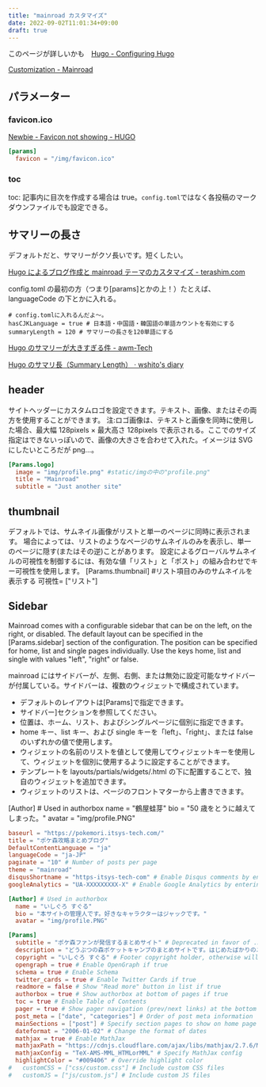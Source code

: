 ```yaml
---
title: "mainroad カスタマイズ"
date: 2022-09-02T11:01:34+09:00
draft: true
---
```


このページが詳しいかも　[Hugo \- Configuring Hugo](https://bwaycer.github.io/hugo_tutorial.hugo/overview/configuration/)

[Customization \- Mainroad](https://mainroad-demo.netlify.app/docs/customization/)

## パラメーター

### favicon.ico

[Newbie \- Favicon not showing \- HUGO](https://discourse.gohugo.io/t/newbie-favicon-not-showing/29406)

```config.toml
[params]
  favicon = "/img/favicon.ico"
```

### toc

toc: 記事内に目次を作成する場合は true。`config.toml`ではなく各投稿のマークダウンファイルでも設定できる。

## サマリーの長さ

デフォルトだと、サマリーがクソ長いです。短くしたい。

[Hugo によるブログ作成と mainroad テーマのカスタマイズ \- terashim\.com](https://terashim.com/posts/create-hugo-blog-and-customize-mainroad-theme/)

config.toml の最初の方（つまり[params]とかの上！）たとえば、languageCode の下とかに入れる。

```
# config.tomlに入れるんだよ〜。
hasCJKLanguage = true # 日本語・中国語・韓国語の単語カウントを有効にする
summaryLength = 120 # サマリーの長さを120単語にする
```

[Hugo のサマリーが大きすぎる件 \- awm\-Tech](https://blog.awm.jp/2016/01/02/hugo/)

[Hugo のサマリ長（Summary Length） · wshito's diary](http://diary.wshito.com/comp/cms/hugo-summarylength/)

## header

サイトヘッダーにカスタムロゴを設定できます。テキスト、画像、またはその両方を使用することができます。
注:ロゴ画像は、テキストと画像を同時に使用した場合、最大幅 128pixels × 最大高さ 128pixels で表示される。ここでのサイズ指定はできないっぽいので、画像の大きさを合わせて入れた。イメージは SVG にしたいところだが png…。

```config.toml
[Params.logo]
  image = "img/profile.png" #static/imgの中の"profile.png"
  title = "Mainroad"
  subtitle = "Just another site"
```

## thumbnail

デフォルトでは、サムネイル画像がリストと単一のページに同時に表示されます。 場合によっては、リストのようなページのサムネイルのみを表示し、単一のページに隠す(またはその逆)ことがあります。 設定によるグローバルサムネイルの可視性を制御するには、有効な値「リスト」と「ポスト」の組み合わせでキー可視性を使用します。 [Params.thumbnail] #リスト項目のみのサムネイルを表示する 可視性= ["リスト"]

## Sidebar

Mainroad comes with a configurable sidebar that can be on the left, on the right, or disabled. The default layout can be specified in the [Params.sidebar] section of the configuration. The position can be specified for home, list and single pages individually. Use the keys home, list and single with values "left", "right" or false.

mainroad にはサイドバーが、左側、右側、または無効に設定可能なサイドバーが付属している。サイドバーは、複数のウィジェットで構成されています。

- デフォルトのレイアウトは[Params]で指定できます。
- サイドバー]セクションを参照してください。
- 位置は、ホーム、リスト、およびシングルページに個別に指定できます。
- home キー、list キー、および single キーを「left」、「right」、または false のいずれかの値で使用します。
- ウィジェットの名前のリストを値として使用してウィジェットキーを使用して、ウィジェットを個別に使用するように設定することができます。
- テンプレートを layouts/partials/widgets/<name>.html の下に配置することで、独自のウィジェットを追加できます。
- ウィジェットのリストは、ページのフロントマターから上書きできます。

[Author] # Used in authorbox
name = "鶴屋蛙芽"
bio = "50 歳をとうに越えてしまった。"
avatar = "img/profile.PNG"

```config.toml
baseurl = "https://pokemori.itsys-tech.com/"
title = "ポケ森攻略まとめブログ"
DefaultContentLanguage = "ja"
languageCode = "ja-JP"
paginate = "10" # Number of posts per page
theme = "mainroad"
disqusShortname = "https-itsys-tech-com" # Enable Disqus comments by entering your Disqus shortname
googleAnalytics = "UA-XXXXXXXXX-X" # Enable Google Analytics by entering your tracking id

[Author] # Used in authorbox
  name = "いしぐろ すぐる"
  bio = "本サイトの管理人です。好きなキャラクターはジャックです。"
  avatar = "img/profile.PNG"

[Params]
  subtitle = "ポケ森ファンが発信するまとめサイト" # Deprecated in favor of .Site.Params.logo.subtitle
  description = "どうぶつの森ポケットキャンプのまとめサイトです。はじめたばかりのユーザーに役立つ攻略情報やプレイした感想などを発信しています。" # Site description. Used in meta description
  copyright = "いしぐろ すぐる" # Footer copyright holder, otherwise will use site title
  opengraph = true # Enable OpenGraph if true
  schema = true # Enable Schema
  twitter_cards = true # Enable Twitter Cards if true
  readmore = false # Show "Read more" button in list if true
  authorbox = true # Show authorbox at bottom of pages if true
  toc = true # Enable Table of Contents
  pager = true # Show pager navigation (prev/next links) at the bottom of pages if true
  post_meta = ["date", "categories"] # Order of post meta information
  mainSections = ["post"] # Specify section pages to show on home page and the "Recent articles" widget
  dateformat = "2006-01-02" # Change the format of dates
  mathjax = true # Enable MathJax
  mathjaxPath = "https://cdnjs.cloudflare.com/ajax/libs/mathjax/2.7.6/MathJax.js" # Specify MathJax path
  mathjaxConfig = "TeX-AMS-MML_HTMLorMML" # Specify MathJax config
  highlightColor = "#009406" # Override highlight color
#   customCSS = ["css/custom.css"] # Include custom CSS files
#   customJS = ["js/custom.js"] # Include custom JS files

```
